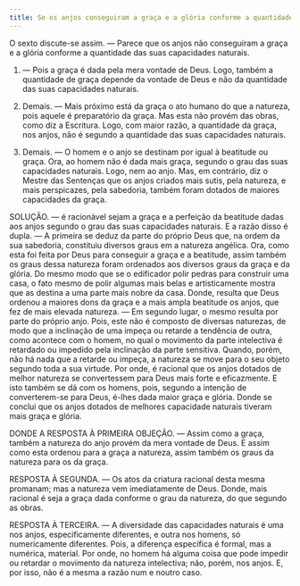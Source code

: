 ```yaml
---
title: Se os anjos conseguiram a graça e a glória conforme a quantidade das suas capacidades naturais
---
```


O sexto discute-se assim. — Parece que os anjos não conseguiram a graça e a glória conforme a quantidade das suas capacidades naturais.  

1. — Pois a graça é dada pela mera vontade de Deus. Logo, também a quantidade de graça depende da vontade de Deus e não da quantidade das suas capacidades naturais.  

2. Demais. — Mais próximo está da graça o ato humano do que a natureza, pois aquele é preparatório da graça. Mas esta não provém das obras, como diz a Escritura. Logo, com maior razão, a quantidade da graça, nos anjos, não é segundo a quantidade das suas capacidades naturais.  

3. Demais. — O homem e o anjo se destinam por igual à beatitude ou graça. Ora, ao homem não é dada mais graça, segundo o grau das suas capacidades naturais. Logo, nem ao anjo.  Mas, em contrário, diz o Mestre das Sentenças que os anjos criados mais sutis, pela natureza, e mais perspicazes, pela sabedoria, também foram dotados de maiores capacidades da graça.  

SOLUÇÃO. — é racionável sejam a graça e a perfeição da beatitude dadas aos anjos segundo o grau das suas capacidades naturais. E a razão disso é dupla. — A primeira se deduz da parte do próprio Deus que, na ordem da sua sabedoria, constituiu diversos graus em a natureza angélica. Ora, como esta foi feita por Deus para conseguir a graça e a beatitude, assim também os graus dessa natureza foram ordenados aos diversos graus da graça e da glória. Do mesmo modo que se o edificador polir pedras para construir uma casa, o fato mesmo de polir algumas mais belas e artisticamente mostra que as destina a uma parte mais nobre da casa. Donde, resulta que Deus ordenou a maiores dons da graça e a mais ampla beatitude os anjos, que fez de mais elevada natureza. — Em segundo lugar, o mesmo resulta por parte do próprio anjo. Pois, este não é composto de diversas naturezas, de modo que a inclinação de uma impeça ou retarde a tendência de outra, como acontece com o homem, no qual o movimento da parte intelectiva é retardado ou impedido pela inclinação da parte sensitiva. Quando, porém, não há nada que a retarde ou impeça, a natureza se move para o seu objeto segundo toda a sua virtude. Por onde, é racional que os anjos dotados de melhor natureza se convertessem para Deus mais forte e eficazmente. E isto também se dá com os homens, pois, segundo a intenção de converterem-se para Deus, é-lhes dada maior graça e glória. Donde se conclui que os anjos dotados de melhores capacidade naturais tiveram mais graça e glória.  

DONDE A RESPOSTA À PRIMEIRA OBJEÇÃO. — Assim como a graça, também a natureza do anjo provém da mera vontade de Deus. E assim como esta ordenou para a graça a natureza, assim também os graus da natureza para os da graça.  

RESPOSTA À SEGUNDA. — Os atos da criatura racional desta mesma promanam; mas a natureza vem imediatamente de Deus. Donde, mais racional é seja a graça dada conforme o grau da natureza, do que segundo as obras.  

RESPOSTA À TERCEIRA. — A diversidade das capacidades naturais é uma nos anjos, especificamente diferentes, e outra nos homens, só numericamente diferentes. Pois, a diferença específica é formal, mas a numérica, material. Por onde, no homem há alguma coisa que pode impedir ou retardar o movimento da natureza intelectiva; não, porém, nos anjos. E, por isso, não é a mesma a razão num e noutro caso.